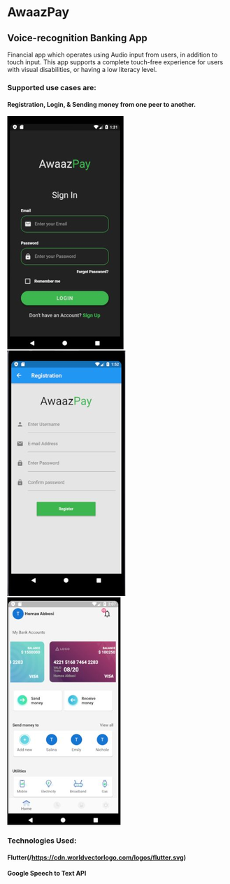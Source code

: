 # AwaazPay


## Voice-recognition Banking App

Financial app which operates using Audio input from users, in addition to touch input.
This app supports a complete touch-free experience for users with visual disabilities, or having a low literacy level.
### Supported use cases are:
#### Registration, Login, & Sending money from one peer to another.

![Login Screen](/readmeImages/login_v2.JPG?raw=true "Login Screen")
![Registration Screen](/readmeImages/registrationPage_v1.JPG?raw=true "Registration Screen")
![Home Screen](/readmeImages/homeScreen_v3.JPG?raw=true "Home Screen with NavBar")

### Technologies Used:
#### Flutter(/https://cdn.worldvectorlogo.com/logos/flutter.svg)
#### Google Speech to Text API

